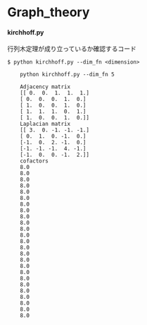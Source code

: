 # Graph_theory

#### kirchhoff.py  
行列木定理が成り立っているか確認するコード  

    $ python kirchhoff.py --dim_fn <dimension>

```html:sample  
    python kirchhoff.py --dim_fn 5  
```


```html:result  
    Adjacency matrix  
    [[ 0.  0.  1.  1.  1.]  
    [ 0.  0.  0.  1.  0.]  
    [ 1.  0.  0.  1.  0.]  
    [ 1.  1.  1.  0.  1.]  
    [ 1.  0.  0.  1.  0.]]  
    Laplacian matrix  
    [[ 3.  0. -1. -1. -1.]  
    [ 0.  1.  0. -1.  0.]  
    [-1.  0.  2. -1.  0.]  
    [-1. -1. -1.  4. -1.]  
    [-1.  0.  0. -1.  2.]]  
    cofactors  
    8.0  
    8.0  
    8.0  
    8.0  
    8.0  
    8.0  
    8.0  
    8.0  
    8.0  
    8.0  
    8.0  
    8.0  
    8.0  
    8.0  
    8.0  
    8.0  
    8.0  
    8.0  
    8.0  
    8.0  
    8.0  
    8.0  
    8.0  
    8.0  
    8.0  
```
